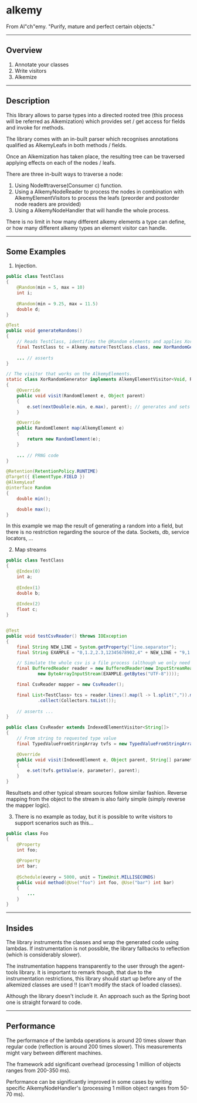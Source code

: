 # alkemy
From Al"ch"emy. "Purify, mature and perfect certain objects."

--------
Overview
--------

1. Annotate your classes
2. Write visitors
3. Alkemize


-----------
Description
-----------

This library allows to parse types into a directed rooted tree (this process will be referred as Alkemization) 
which provides set / get access for fields and invoke for methods.

The library comes with an in-built parser which recognises annotations qualified as AlkemyLeafs in both methods / fields. 

Once an Alkemization has taken place, the resulting tree can be traversed applying effects on each of the nodes / leafs.

There are three in-built ways to traverse a node:

1. Using Node#traverse(Consumer c) function. 
2. Using a AlkemyNodeReader to process the nodes in combination with AlkemyElementVisitors to process the leafs (preorder and postorder node readers are provided)
3. Using a AlkemyNodeHandler that will handle the whole process.

There is no limit in how many different alkemy elements a type can define, or how many different alkemy types an element visitor
can handle.

-------------
Some Examples
-------------

1. Injection.

```java
public class TestClass
{
    @Random(min = 5, max = 10)
    int i;
    
    @Random(min = 9.25, max = 11.5)
    double d;
}
```

```java
@Test
public void generateRandoms()
{
    // Reads TestClass, identifies the @Random elements and applies XorRandomGenerator on them.
    final TestClass tc = Alkemy.mature(TestClass.class, new XorRandomGenerator());
	
    ... // asserts
}

// The visitor that works on the AlkemyElements.
static class XorRandomGenerator implements AlkemyElementVisitor<Void, RandomElement>
{
    @Override
    public void visit(RandomElement e, Object parent)
    {
        e.set(nextDouble(e.min, e.max), parent); // generates and sets the next random
    }

    @Override
    public RandomElement map(AlkemyElement e)
    {
        return new RandomElement(e);
    }
	
    ... // PRNG code 
}

@Retention(RetentionPolicy.RUNTIME)
@Target({ ElementType.FIELD })
@AlkemyLeaf
@interface Random
{
    double min();

    double max();
}
```

In this example we map the result of generating a random into a field, but there is no 
restriction regarding the source of the data. Sockets, db, service locators, ...

2. Map streams

```java
public class TestClass
{
    @Index(0)
    int a;
    
    @Index(1)
    double b;
    
    @Index(2)
    float c;
}


@Test
public void testCsvReader() throws IOException
{
    final String NEW_LINE = System.getProperty("line.separator");
    final String EXAMPLE = "0,1.2,2.3,12345678902,4" + NEW_LINE + "9,1.65,7f,12345678901,5";

    // Simulate the whole csv is a file process (although we only need an Iterator<String>)
    final BufferedReader reader = new BufferedReader(new InputStreamReader(
            new ByteArrayInputStream(EXAMPLE.getBytes("UTF-8"))));

    final CsvReader mapper = new CsvReader();

    final List<TestClass> tcs = reader.lines().map(l -> l.split(",")).map(l -> Alkemy.mature(TestClass.class, mapper, l))
            .collect(Collectors.toList());
			
    // asserts ...
}

public class CsvReader extends IndexedElementVisitor<String[]>
{
    // From string to requested type value
    final TypedValueFromStringArray tvfs = new TypedValueFromStringArray();

    @Override
    public void visit(IndexedElement e, Object parent, String[] parameter)
    {
        e.set(tvfs.getValue(e, parameter), parent);
    }
}
```

Resultsets and other typical stream sources follow similar fashion. Reverse mapping from the object to the stream is also fairly simple (simply reverse the mapper logic). 

3. There is no example as today, but it is possible to write visitors to support scenarios such as this...

```java
public class Foo
{
    @Property
    int foo;
	
    @Property
    int bar;
	
    @Schedule(every = 5000, unit = TimeUnit.MILLISECONDS)
    public void method(@Use("foo") int foo, @Use("bar") int bar)
    {
	    ...
    }
}
```

-------
Insides
-------

The library instruments the classes and wrap the generated code using lambdas. 
If instrumentation is not possible, the library fallbacks to reflection (which is considerably slower).

The instrumentation happens transparently to the user through the agent-tools library. 
It is important to remark though, that due to the instrumentation restrictions,
this library should start up before any of the alkemized classes are used !! (can't modify the stack of loaded classes).

Although the library doesn't include it. An approach such as the Spring boot one is straight forward to code.

-----------
Performance 
-----------

The performance of the lambda operations is around 20 times slower than regular code (reflection is around 200 times slower). 
This measurements might vary between different machines.

The framework add significant overhead (processing 1 million of objects ranges from 200-350 ms).

Performance can be significantly improved in some cases by writing specific AlkemyNodeHandler's (processing 1 million object ranges from 50-70 ms).